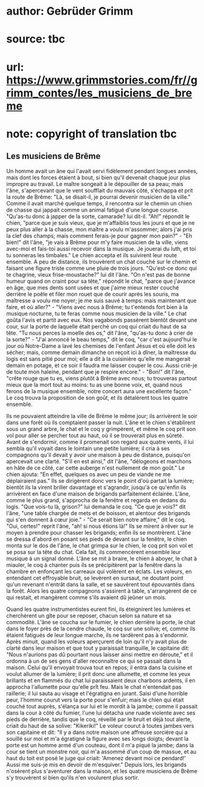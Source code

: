 # author: Gebrüder Grimm
# source: tbc
# url: https://www.grimmstories.com/fr//grimm_contes/les_musiciens_de_breme
# note: copyright of translation tbc

## Les musiciens de Brême 

Un homme avait un âne qui l'avait servi fidèlement pendant longues
années, mais dont les forces étaient à bout, si bien qu'il devenait
chaque jour plus impropre au travail. Le maître songeait à le dépouiller
de sa peau; mais l'âne, s'apercevant que le vent soufflait du mauvais
côté, s'échappa et prit la route de Brême: "Là, se disait-il, je
pourrai devenir musicien de la ville." Comme il avait marché quelque
temps, il rencontra sur le chemin un chien de chasse qui jappait comme
un animal fatigué d'une longue course. "Qu'as-tu donc à japper de la
sorte, camarade? lui dit-il. "Ah!" répondit le chien, "parce que je
suis vieux, que je m'affaiblis tous les jours et que je ne peux plus
aller à la chasse, mon maître a voulu m'assommer; alors j'ai pris la
clef des champs; mais comment ferais-je pour gagner mon pain?" - "Eh
bien!" dit l'âne, "je vais à Brême pour m'y faire musicien de la
ville, viens avec-moi et fais-toi aussi recevoir dans la musique. Je
jouerai du luth, et toi tu sonneras les timbales." Le chien accepta et
ils suivirent leur route ensemble. A peu de distance, ils trouvèrent un
chat couché sur le chemin et faisant une figure triste comme une pluie
de trois jours. "Qu'est-ce donc qui te chagrine, vieux
frise-moustache?" lui dit l'âne. "On n'est pas de bonne humeur quand
on craint pour sa tête," répondit le chat, "parce que j'avance en
âge, que mes dents sont usées et que j'aime mieux rester couché
derrière le poêle et filer mon rouet que de courir après les souris, ma
maîtresse a voulu me noyer; je me suis sauvé à temps: mais maintenant
que faire, et où aller?" - "Viens avec nous à Brême; tu t'entends
fort bien à la musique nocturne, tu te feras comme nous musicien de la
ville." Le chat goûta l'avis et partit avec eux. Nos vagabonds
passèrent bientôt devant une cour, sur la porte de laquelle était perché
un coq qui criait du haut de sa tête. "Tu nous perces la moelle des
os," dit l'âne, "qu'as-tu donc à crier de la sorte?" - "J'ai
annoncé le beau temps," dit le coq, "car c'est aujourd'hui le jour
où Notre-Dame a lavé les chemises de l'enfant Jésus et où elle doit les
sécher; mais, comme demain dimanche on reçoit ici à dîner, la maîtresse
du logis est sans pitié pour moi; elle a dit à la cuisinière qu'elle me
mangerait demain en potage, et ce soir il faudra me laisser couper le
cou. Aussi crié-je de toute mon haleine, pendant que je respire
encore." - "Bon!" dit l'âne, "crête rouge que tu es, viens plutôt à
Brême avec nous; tu trouveras partout mieux que la mort tout au moins:
tu as une bonne voix, et, quand nous ferons de la musique ensemble,
notre concert aura une excellente façon." Le coq trouva la proposition
de son goût, et ils détalèrent tous les quatre ensemble.

Ils ne pouvaient atteindre la ville de Brême le même jour; ils
arrivèrent le soir dans une forêt où ils comptaient passer la nuit.
L'âne et le chien s'établirent sous un grand arbre, le chat et le coq
y grimpèrent, et même le coq prit son vol pour aller se percher tout au
haut, où il se trouverait plus en sûreté. Avant de s'endormir, comme il
promenait son regard aux quatre vents, il lui sembla qu'il voyait dans
le lointain une petite lumière; il cria à ses compagnons qu'il devait y
avoir une maison à peu de distance, puisqu'on apercevait une clarté.
"S'il en est ainsi," dit l'âne, "délogeons et marchons en hâte de
ce côté, car cette auberge n'est nullement de mon goût." Le chien
ajouta: "En effet, quelques os avec un peu de viande ne me déplairaient
pas." Ils se dirigèrent donc vers le point d'où partait la lumière;
bientôt ils la virent briller davantage et s'agrandir, jusqu'à ce
qu'enfin ils arrivèrent en face d'une maison de brigands parfaitement
éclairée. L'âne, comme le plus grand, s'approcha de la fenêtre et
regarda en dedans du logis. "Que vois-tu là, grison?" lui demanda le
coq. "Ce que je vois?" dit l'âne, "une table chargée de mets et de
boisson, et alentour des brigands qui s'en donnent â cœur joie." -
"Ce serait bien notre affaire," dit le coq. "Oui, certes!" reprit
l'âne, "ah! si nous étions là!" Ils se mirent à rêver sur le moyen à
prendre pour chasser les brigands; enfin ils se montrèrent. L'âne se
dressa d'abord en posant ses pieds de devant sur la fenêtre, le chien
monta sur le dos de l'âne, le chat grimpa sur le chien, le coq prit son
vol et se posa sur la tête du chat. Cela fait, ils commencèrent ensemble
leur musique à un signal donné. L'âne se mit à braire, le chien à
aboyer, le chat à miauler, le coq à chanter puis ils se précipitèrent
par la fenêtre dans la chambre en enfonçant les carreaux qui volèrent en
éclats. Les voleurs, en entendant cet effroyable bruit, se levèrent en
sursaut, ne doutant point qu'un revenant n'entrât dans la salle, et se
sauvèrent tout épouvantés dans la forêt. Alors les quatre compagnons
s'assirent à table, s'arrangèrent de ce qui restait, et mangèrent
comme s'ils avaient dû jeûner un mois.

Quand les quatre instrumentistes eurent fini, ils éteignirent les
lumières et cherchèrent un gîte pour se reposer, chacun selon sa nature
et sa commodité. L'âne se coucha sur le fumier, le chien derrière la
porte, le chat dans le foyer près de la cendre chaude, le coq sur une
solive; et, comme ils étaient fatigués de leur longue marche, ils ne
tardèrent pas à s'endormir. Après minuit, quand les voleurs aperçurent
de loin qu'il n'y avait plus de clarté dans leur maison et que tout y
paraissait tranquille, le capitaine dit: "Nous n'aurions pas dû
pourtant nous laisser ainsi mettre en déroute," et il ordonna à un de
ses gens d'aller reconnaître ce qui se passait dans la maison. Celui
qu'il envoyait trouva tout en repos; il entra dans la cuisine et voulut
allumer de la lumière; il prit donc une allumette, et comme les yeux
brillants et en flammés du chat lui paraissaient deux charbons ardents,
il en approcha l'allumette pour qu'elle prît feu. Mais le chat
n'entendait pas raillerie; il lui sauta au visage et l'égratigna en
jurant. Saisi d'une horrible peur, l'homme courut vers la porte pour
s'enfuir; mais le chien qui était couché tout auprès, s'élança sur lui
et le mordit à la jambe; comme il passait dans la cour à côté du fumier,
l'une lui détacha une ruade violente avec ses pieds de derrière, tandis
que le coq, réveillé par le bruit et déjà tout alerte, criait du haut de
sa solive: "Kikeriki!" Le voleur courut à toutes jambes vers son
capitaine et dit: "Il y a dans notre maison une affreuse sorcière qui a
souillé sur moi et m'a égratigné la figure avec ses longs doigts;
devant la porte est un homme armé d'un couteau, dont il m'a piqué la
jambe; dans la cour se tient un monstre noir, qui m'a assommé d'un
coup de massue, et au haut du toit est posé le juge qui criait: 'Amenez
devant moi ce pendard!' Aussi me suis-je mis en devoir de
m'esquiver." Depuis lors, les brigands n'osèrent plus s'aventurer
dans la maison, et les quatre musiciens de Brême s'y trouvèrent si bien
qu'ils n'en voulurent plus sortir.
